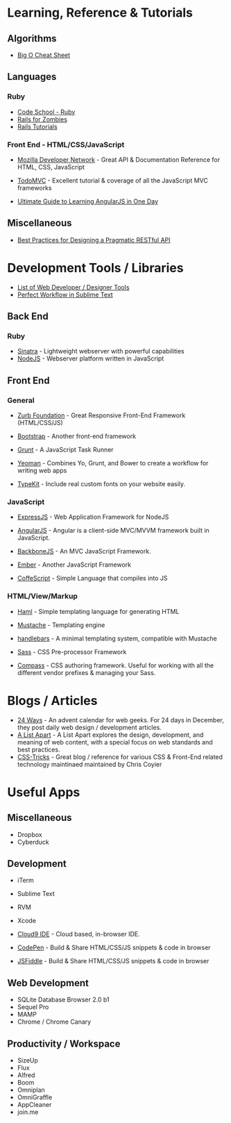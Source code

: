 # Learning, Reference & Tutorials

## Algorithms
* [Big O Cheat Sheet](http://bigocheatsheet.com/)

	
## Languages

### Ruby

* [Code School - Ruby](https://www.codeschool.com/paths/ruby)
* [Rails for Zombies](http://railsforzombies.org/)
* [Rails Tutorials](http://ruby.railstutorial.org/)

### Front End - HTML/CSS/JavaScript
* [Mozilla Developer Network](https://developer.mozilla.org/en-US/docs/Web) - Great API & Documentation Reference for HTML, CSS, JavaScript


* [TodoMVC](http://todomvc.com/) - Excellent tutorial & coverage of all the JavaScript MVC frameworks
* [Ultimate Guide to Learning AngularJS in One Day](http://toddmotto.com/ultimate-guide-to-learning-angular-js-in-one-day/)


## Miscellaneous
* [Best Practices for Designing a Pragmatic RESTful API](http://www.vinaysahni.com/best-practices-for-a-pragmatic-restful-api)

# Development Tools / Libraries
* [List of Web Developer / Designer Tools](http://www.designyourway.net/blog/resources/if-youre-a-web-designer-or-web-developer-youll-want-these-new-resources/)
* [Perfect Workflow in Sublime Text](https://tutsplus.com/course/improve-workflow-in-sublime-text-2/)

## Back End


### Ruby 
* [Sinatra](http://www.sinatrarb.com/) - Lightweight webserver with powerful capabilities
* [NodeJS](http://nodejs.org/) - Webserver platform written in JavaScript


## Front End

### General
* [Zurb Foundation](http://foundation.zurb.com/) - Great Responsive Front-End Framework (HTML/CSS/JS)
* [Bootstrap](http://getbootstrap.com/) - Another front-end framework

* [Grunt](http://gruntjs.com/) - A JavaScript Task Runner
* [Yeoman](http://yeoman.io/) - Combines Yo, Grunt, and Bower to create a workflow for writing web apps

* [TypeKit](https://typekit.com/) - Include real custom fonts on your website easily.

### JavaScript

* [ExpressJS](http://expressjs.com/) - Web Application Framework for NodeJS

* [AngularJS](http://angularjs.org/) - Angular is a client-side MVC/MVVM framework built in JavaScript.
* [BackboneJS](http://backbonejs.org/) - An MVC JavaScript Framework.
* [Ember](http://emberjs.com/) - Another JavaScript Framework


* [CoffeScript](http://coffeescript.org/) - Simple Language that compiles into JS

### HTML/View/Markup
* [Haml](http://haml.info/) - Simple templating language for generating HTML
* [Mustache](http://mustache.github.io/) - Templating engine
* [handlebars](http://handlebarsjs.com/) - A minimal templating system, compatible with Mustache


* [Sass](http://sass-lang.com/) - CSS Pre-processor Framework
* [Compass](http://compass-style.org/) - CSS authoring framework. Useful for working with all the different vendor prefixes & managing your Sass.


# Blogs / Articles

* [24 Ways](http://24ways.org/) - An advent calendar for web geeks. For 24 days in December, they post daily web design / development articles.
* [A List Apart](http://alistapart.com/) - A List Apart explores the design, development, and meaning of web content, with a special focus on web standards and best practices.
* [CSS-Tricks](http://css-tricks.com/) - Great blog / reference for various CSS & Front-End related technology maintinaed maintained by Chris Coyier


# Useful Apps



## Miscellaneous

* Dropbox
* Cyberduck

## Development

* iTerm
* Sublime Text
* RVM

* Xcode

* [Cloud9 IDE](https://c9.io/) - Cloud based, in-browser IDE.

* [CodePen](http://codepen.io/) - Build & Share HTML/CSS/JS snippets & code in browser
* [JSFiddle](http://jsfiddle.net/) - Build & Share HTML/CSS/JS snippets & code in browser

## Web Development
* SQLite Database Browser 2.0 b1
* Sequel Pro
* MAMP 
* Chrome / Chrome Canary


## Productivity / Workspace

* SizeUp
* Flux
* Alfred
* Boom
* Omniplan
* OmniGraffle
* AppCleaner
* join.me